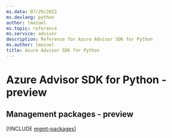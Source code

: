 ```yaml
---
ms.data: 07/29/2022
ms.devlang: python
author: lmazuel
ms.topic: reference
ms.service: advisor
description: Reference for Azure Advisor SDK for Python
ms.author: lmazuel
title: Azure Advisor SDK for Python
---
```

# Azure Advisor SDK for Python - preview

## Management packages - preview
[!INCLUDE [mgmt-packages](advisor-mgmt-index.md)]